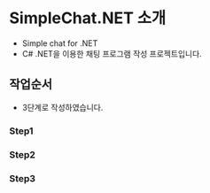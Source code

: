 # SimpleChat.NET 소개

- Simple chat for .NET
- C# .NET을 이용한 채팅 프로그램 작성 프로젝트입니다.

## 작업순서

- 3단계로 작성하였습니다.

### Step1




### Step2
### Step3
